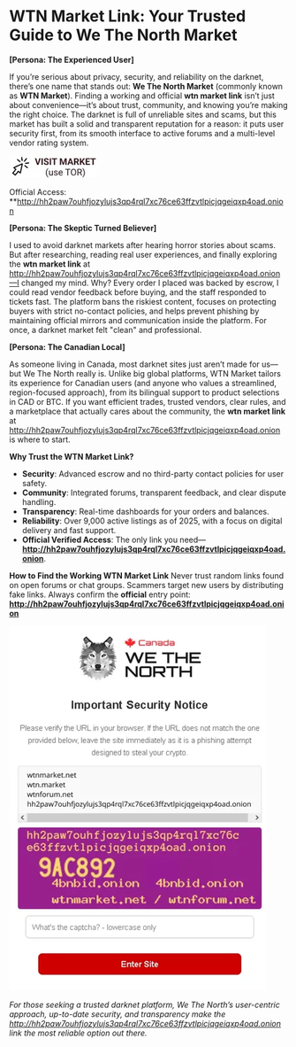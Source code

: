 # WTN Market Link: Your Trusted Guide to We The North Market

**[Persona: The Experienced User]**

If you’re serious about privacy, security, and reliability on the darknet, there’s one name that stands out: **We The North Market** (commonly known as **WTN Market**). Finding a working and official **wtn market link** isn’t just about convenience—it’s about trust, community, and knowing you’re making the right choice. The darknet is full of unreliable sites and scams, but this market has built a solid and transparent reputation for a reason: it puts user security first, from its smooth interface to active forums and a multi-level vendor rating system.


[![img](/shared/open.webp)](http://hh2paw7ouhfjozylujs3qp4rql7xc76ce63ffzvtlpicjqgeiqxp4oad.onion)


Official Access: **http://hh2paw7ouhfjozylujs3qp4rql7xc76ce63ffzvtlpicjqgeiqxp4oad.onion

**[Persona: The Skeptic Turned Believer]**

I used to avoid darknet markets after hearing horror stories about scams. But after researching, reading real user experiences, and finally exploring the **wtn market link** at http://hh2paw7ouhfjozylujs3qp4rql7xc76ce63ffzvtlpicjqgeiqxp4oad.onion—I changed my mind. Why? Every order I placed was backed by escrow, I could read vendor feedback before buying, and the staff responded to tickets fast. The platform bans the riskiest content, focuses on protecting buyers with strict no-contact policies, and helps prevent phishing by maintaining official mirrors and communication inside the platform. For once, a darknet market felt "clean" and professional.

**[Persona: The Canadian Local]**

As someone living in Canada, most darknet sites just aren’t made for us—but We The North really is. Unlike big global platforms, WTN Market tailors its experience for Canadian users (and anyone who values a streamlined, region-focused approach), from its bilingual support to product selections in CAD or BTC. If you want efficient trades, trusted vendors, clear rules, and a marketplace that actually cares about the community, the **wtn market link** at http://hh2paw7ouhfjozylujs3qp4rql7xc76ce63ffzvtlpicjqgeiqxp4oad.onion is where to start.

**Why Trust the WTN Market Link?**
- **Security**: Advanced escrow and no third-party contact policies for user safety.
- **Community**: Integrated forums, transparent feedback, and clear dispute handling.
- **Transparency**: Real-time dashboards for your orders and balances.
- **Reliability**: Over 9,000 active listings as of 2025, with a focus on digital delivery and fast support.
- **Official Verified Access**: The only link you need—**http://hh2paw7ouhfjozylujs3qp4rql7xc76ce63ffzvtlpicjqgeiqxp4oad.onion**.

**How to Find the Working WTN Market Link**
Never trust random links found on open forums or chat groups. Scammers target new users by distributing fake links. Always confirm the **official** entry point: 
**http://hh2paw7ouhfjozylujs3qp4rql7xc76ce63ffzvtlpicjqgeiqxp4oad.onion**

[![img](/shared/pane.webp)](http://hh2paw7ouhfjozylujs3qp4rql7xc76ce63ffzvtlpicjqgeiqxp4oad.onion)



*For those seeking a trusted darknet platform, We The North’s user-centric approach, up-to-date security, and transparency make the http://hh2paw7ouhfjozylujs3qp4rql7xc76ce63ffzvtlpicjqgeiqxp4oad.onion link the most reliable option out there.*
